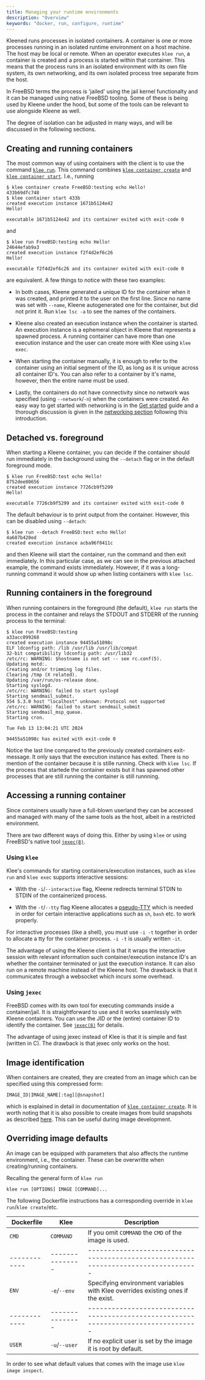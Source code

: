```yaml
---
title: Managing your runtime environments
description: "Overview"
keywords: "docker, run, configure, runtime"
---
```


Kleened runs processes in isolated containers. A container is one or more processes
running in an isolated runtime environment on a host machine.
The host may be local or remote. When an operator executes `klee run`, a container
is created and a process is started within that container. This means that the
process runs in an isolated environment with its own file system, its own networking,
and its own isolated process tree separate from the host.

In FreeBSD terms the process is 'jailed' using the jail kernel functionalty and it
can be managed using native FreeBSD tooling. Some of these is being used by Kleene
under the hood, but some of the tools can be relevant to use alongside Kleene as
well.

The degree of isolation can be adjusted in many ways, and will be discussed in the
following sections.

## Creating and running containers

The most common way of using containers with the client is to use the command
[`klee run`](/engine/reference/commandline/run).
This command combines [`klee container create`](/engine/reference/commandline/container_create) and
[`klee container start`](/engine/reference/commandline/start/).
I.e., running

```console
$ klee container create FreeBSD:testing echo Hello!
433b69dfc748
$ klee container start 433b
created execution instance 1671b5124e42
Hello!

executable 1671b5124e42 and its container exited with exit-code 0
```

and

```console
$ klee run FreeBSD:testing echo Hello!
24644efab9a3
created execution instance f2f4d2ef6c26
Hello!

executable f2f4d2ef6c26 and its container exited with exit-code 0
```

are equivalent. A few things to notice with these two examples:

- In both cases, Kleene generated a unique ID for the container when
  it was created, and printed it to the user on the first line. Since no name was
  set with `--name`, Kleene autogenerated one for the container, but did not
  print it. Run `klee lsc -a` to see the names of the containers.

- Kleene also created an execution instance when the container is started.
  An execution instance is a ephemeral object in Kleene that represents a spawned
  process. A running container can have more than one execution instance and the
  user can create more with Klee using `klee exec`.

- When starting the container manually, it is enough to refer to the container using
  an initial segment of the ID, as long as it is unique across all container ID's.
  You can also refer to a container by it's name, however, then the entire name must
  be used.

- Lastly, the containers do not have connectivity since no network was specified
  (using `--network`/`-n`) when the containers were created. An easy way to get
  started with networking is in the [Get started](/get-started) guide
  and a thorough discussion is given in the [networking section](FIXME)
  following this introduction.

## Detached vs. foreground

When starting a Kleene container, you can decide if the container should run
immediately in the background using the `--detach` flag or in the default
foreground mode.

```console
$ klee run FreeBSD:test echo Hello!
8752dee80656
created execution instance 7726cb9f5299
Hello!

executable 7726cb9f5299 and its container exited with exit-code 0
```

The default behaviour is to print output from the container. However,
this can be disabled using `--detach`:

```console
$ klee run --detach FreeBSD:test echo Hello!
4a687b420ed
created execution instance acba96f0411c
```

and then Kleene will start the container, run the command and then exit immediately.
In this particular case, as we can see in the previous attached example, the command
exists immediately. However, if it was a long-running command it would show up when
listing containers with `klee lsc`.

## Running containers in the foreground

When running containers in the foreground (the default), `klee run` starts the
process in the container and relays the STDOUT and STDERR of the running process
to the terminal:

```
$ klee run FreeBSD:testing
a33acc099268
created execution instance 94455a51098c
ELF ldconfig path: /lib /usr/lib /usr/lib/compat
32-bit compatibility ldconfig path: /usr/lib32
/etc/rc: WARNING: $hostname is not set -- see rc.conf(5).
Updating motd:.
Creating and/or trimming log files.
Clearing /tmp (X related).
Updating /var/run/os-release done.
Starting syslogd.
/etc/rc: WARNING: failed to start syslogd
Starting sendmail_submit.
554 5.3.0 host "localhost" unknown: Protocol not supported
/etc/rc: WARNING: failed to start sendmail_submit
Starting sendmail_msp_queue.
Starting cron.

Tue Feb 13 13:04:21 UTC 2024

94455a51098c has exited with exit-code 0
```

Notice the last line compared to the previously created containers exit-message.
It only says that the execution instance has exited. There is no mention of the
container because it is stille running. Check with `klee lsc`.
If the process that startede the container exists but it has spawned other
processes that are still running the container is still runnning.

## Accessing a running container

Since containers usually have a full-blown userland they can be accessed and
managed with many of the same tools as the host, albeit in a restricted environment.

There are two different ways of doing this. Either by using `klee` or using FreeBSD's
native tool [`jexec(8)`](https://man.freebsd.org/cgi/man.cgi?query=jexec).

### Using `klee`

Klee's commands for starting containers/execution instances, such as `klee run` and
`klee exec` supports interactive sessions:

- With the `-i`/`--interactive` flag, Kleene redirects terminal STDIN to STDIN of
  the containerized process.

- With the `-t`/`--tty` flag Kleene allocates a [pseudo-TTY](https://man.freebsd.org/cgi/man.cgi?query=pty&)
  which is needed in order for certain interactive applications such as `sh`,
  `bash` etc. to work properly.

For interactive processes (like a shell), you must use `-i -t` together in
order to allocate a tty for the container process. `-i -t` is usually written `-it`.

The advantage of using the Kleene client is that it wraps the interactive session
with relevant information such container/execution instance ID's an whether the
container terminated or just the execution instance. It can also run on a remote
machine instead of the Kleene host. The drawback is that it communicates through
a websocket which incurs some overhead.

### Using `jexec`

FreeBSD comes with its own tool for executing commands inside a container/jail.
It is straightforward to use and it works seamlessly with Kleene containers.
You can use the JID or the (entire) container ID to identify the container.
See [`jexec(8)`](https://man.freebsd.org/cgi/man.cgi?query=jexec) for details.

The advantage of using jexec instead of Klee is that it is simple and fast
(written in C). The drawback is that jexec only works on the host.

## Image identification

When containers are created, they are created from an image which can be specified
using this compressed form:

```
IMAGE_ID|IMAGE_NAME[:tag][@snapshot]
```

which is explained in detail in documentation of
[`klee container create`](/engine/reference/commandline/container_create).
It is worth noting that it is also possible to create images from build snapshots
as described [here](/build/building/snapshots). This can be useful during image
development.

## Overriding image defaults

An image can be equipped with parameters that also affects the runtime environment,
i.e., the container. These can be overwritte when creating/running containers.

Recalling the general form of `klee run`

```
klee run [OPTIONS] IMAGE [COMMAND]...
```

The following Dockerfile instructions has a corresponding override
in `klee run`/`klee create`/etc.

| Dockerfile | Klee          | Description                                                                      |
|------------|---------------|----------------------------------------------------------------------------------|
| `CMD`      | `COMMAND`     | If you omit `COMMAND` the `CMD` of the image is used.                            |
|------------|---------------|----------------------------------------------------------------------------------|
| `ENV`      | `-e`/`--env`  | Specifying environment variables with Klee overrides existing ones if the exist. |
|------------|---------------|----------------------------------------------------------------------------------|
| `USER`     | `-u`/`--user` | If no explicit user is set by the image it is root by default.                   |

In order to see what default values that comes with the image use
`klee image inspect`.
